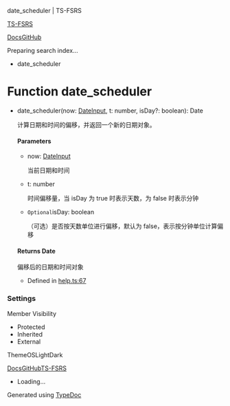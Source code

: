 date\_scheduler | TS-FSRS

[TS-FSRS](https://open-spaced-repetition.github.io/ts-fsrs/)

[Docs](https://open-spaced-repetition.github.io/ts-fsrs/)[GitHub](https://github.com/open-spaced-repetition/ts-fsrs)

Preparing search index...

* date\_scheduler

Function date\_scheduler
========================

* date\_scheduler(now: [DateInput](../type\1\2.md), t: number, isDay?: boolean): Date

  计算日期和时间的偏移，并返回一个新的日期对象。

  #### Parameters

  + now: [DateInput](../type\1\2.md)

    当前日期和时间
  + t: number

    时间偏移量，当 isDay 为 true 时表示天数，为 false 时表示分钟
  + `Optional`isDay: boolean

    （可选）是否按天数单位进行偏移，默认为 false，表示按分钟单位计算偏移

  #### Returns Date

  偏移后的日期和时间对象

  + Defined in [help.ts:67](https://github.com/open-spaced-repetition/ts-fsrs/blob/448c678f6f26c323e9e70bad552dc154ac6f7de6/src/fsrs/help.ts#L67)

### Settings

Member Visibility

* Protected
* Inherited
* External

ThemeOSLightDark

[Docs](https://open-spaced-repetition.github.io/ts-fsrs/)[GitHub](https://github.com/open-spaced-repetition/ts-fsrs)[TS-FSRS](../modules.html)

* Loading...

Generated using [TypeDoc](https://typedoc.org/)